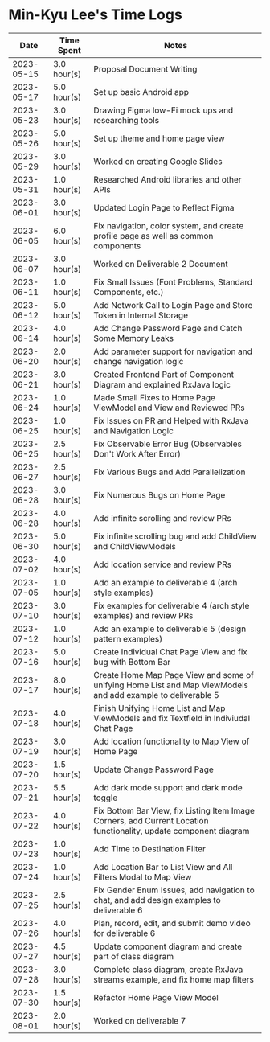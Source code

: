 # Min-Kyu Lee's Time Logs

| Date | Time Spent | Notes |
| - | - | - |
| 2023-05-15 | 3.0 hour(s) | Proposal Document Writing |
| 2023-05-17 | 5.0 hour(s) | Set up basic Android app |
| 2023-05-23 | 3.0 hour(s) | Drawing Figma low-Fi mock ups and researching tools |
| 2023-05-26 | 5.0 hour(s) | Set up theme and home page view |
| 2023-05-29 | 3.0 hour(s) | Worked on creating Google Slides |
| 2023-05-31 | 1.0 hour(s) | Researched Android libraries and other APIs |
| 2023-06-01 | 3.0 hour(s) | Updated Login Page to Reflect Figma |
| 2023-06-05 | 6.0 hour(s) | Fix navigation, color system, and create profile page as well as common components |
| 2023-06-07 | 3.0 hour(s) | Worked on Deliverable 2 Document |
| 2023-06-11 | 1.0 hour(s) | Fix Small Issues (Font Problems, Standard Components, etc.) |
| 2023-06-12 | 5.0 hour(s) | Add Network Call to Login Page and Store Token in Internal Storage |
| 2023-06-14 | 4.0 hour(s) | Add Change Password Page and Catch Some Memory Leaks |
| 2023-06-20 | 2.0 hour(s) | Add parameter support for navigation and change navigation logic |
| 2023-06-21 | 3.0 hour(s) | Created Frontend Part of Component Diagram and explained RxJava logic |
| 2023-06-24 | 1.0 hour(s) | Made Small Fixes to Home Page ViewModel and View and Reviewed PRs |
| 2023-06-25 | 1.0 hour(s) | Fix Issues on PR and Helped with RxJava and Navigation Logic |
| 2023-06-25 | 2.5 hour(s) | Fix Observable Error Bug (Observables Don't Work After Error) |
| 2023-06-27 | 2.5 hour(s) | Fix Various Bugs and Add Parallelization |
| 2023-06-28 | 3.0 hour(s) | Fix Numerous Bugs on Home Page |
| 2023-06-28 | 4.0 hour(s) | Add infinite scrolling and review PRs |
| 2023-06-30 | 5.0 hour(s) | Fix infinite scrolling bug and add ChildView and ChildViewModels |
| 2023-07-02 | 4.0 hour(s) | Add location service and review PRs |
| 2023-07-05 | 1.0 hour(s) | Add an example to deliverable 4 (arch style examples) |
| 2023-07-10 | 3.0 hour(s) | Fix examples for deliverable 4 (arch style examples) and review PRs |
| 2023-07-12 | 1.0 hour(s) | Add an example to deliverable 5 (design pattern examples) |
| 2023-07-16 | 5.0 hour(s) | Create Individual Chat Page View and fix bug with Bottom Bar |
| 2023-07-17 | 8.0 hour(s) | Create Home Map Page View and some of unifying Home List and Map ViewModels and add example to deliverable 5 |
| 2023-07-18 | 4.0 hour(s) | Finish Unifying Home List and Map ViewModels and fix Textfield in Indiviudal Chat Page |
| 2023-07-19 | 3.0 hour(s) | Add location functionality to Map View of Home Page |
| 2023-07-20 | 1.5 hour(s) | Update Change Password Page |
| 2023-07-21 | 5.5 hour(s) | Add dark mode support and dark mode toggle |
| 2023-07-22 | 4.0 hour(s) | Fix Bottom Bar View, fix Listing Item Image Corners, add Current Location functionality, update component diagram |
| 2023-07-23 | 1.0 hour(s) | Add Time to Destination Filter |
| 2023-07-24 | 1.0 hour(s) | Add Location Bar to List View and All Filters Modal to Map View |
| 2023-07-25 | 2.5 hour(s) | Fix Gender Enum Issues, add navigation to chat, and add design examples to deliverable 6 |
| 2023-07-26 | 4.0 hour(s) | Plan, record, edit, and submit demo video for deliverable 6 |
| 2023-07-27 | 4.5 hour(s) | Update component diagram and create part of class diagram |
| 2023-07-28 | 3.0 hour(s) | Complete class diagram, create RxJava streams example, and fix home map filters |
| 2023-07-30 | 1.5 hour(s) | Refactor Home Page View Model |
| 2023-08-01 | 2.0 hour(s) | Worked on deliverable 7 |
